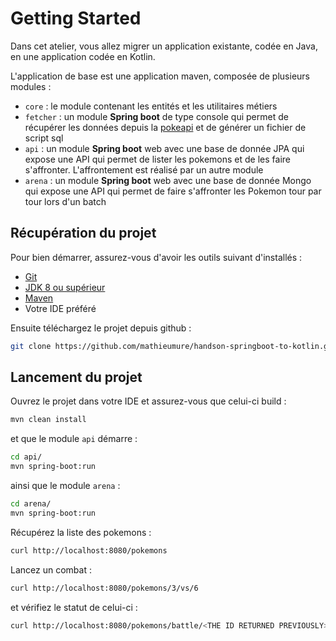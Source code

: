 # Getting Started

Dans cet atelier, vous allez migrer un application existante, codée en Java, en une application codée en Kotlin.

L'application de base est une application maven, composée de plusieurs modules :

- `core` : le module contenant les entités et les utilitaires métiers
- `fetcher` : un module **Spring boot** de type console qui permet de récupérer les données depuis la [pokeapi](https://pokeapi.co/) et de générer un fichier de script sql
- `api` : un module **Spring boot** web avec une base de donnée JPA qui expose une API qui permet de lister les pokemons et de les faire s'affronter. L'affrontement est réalisé par un autre module
- `arena` : un module **Spring boot** web avec une base de donnée Mongo qui expose une API qui permet de faire s'affronter les Pokemon tour par tour lors d'un batch


## Récupération du projet

Pour bien démarrer, assurez-vous d'avoir les outils suivant d'installés :

- [Git](https://git-scm.com/)
- [JDK 8 ou supérieur](https://www.java.com/fr/download/)
- [Maven](https://maven.apache.org/download.cgi)
- Votre IDE préféré


Ensuite téléchargez le projet depuis github :

```bash
git clone https://github.com/mathieumure/handson-springboot-to-kotlin.git
```

## Lancement du projet

Ouvrez le projet dans votre IDE et assurez-vous que celui-ci build :

```bash
mvn clean install
```

et que le module `api` démarre :

```bash
cd api/
mvn spring-boot:run
```

ainsi que le module `arena` :

```bash
cd arena/
mvn spring-boot:run
```

Récupérez la liste des pokemons :

```bash
curl http://localhost:8080/pokemons
```

Lancez un combat :

```bash
curl http://localhost:8080/pokemons/3/vs/6
```

et vérifiez le statut de celui-ci :

```bash
curl http://localhost:8080/pokemons/battle/<THE ID RETURNED PREVIOUSLY>
```
